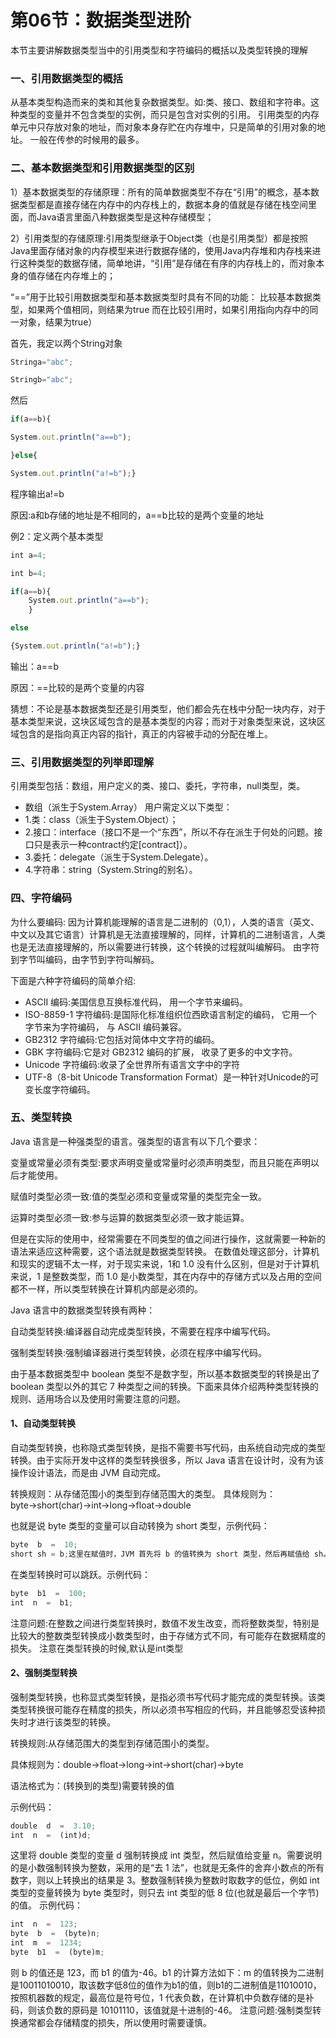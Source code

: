 # 第06节：数据类型进阶

本节主要讲解数据类型当中的引用类型和字符编码的概括以及类型转换的理解

### 一、引用数据类型的概括
从基本类型构造而来的类和其他复杂数据类型。如:类、接口、数组和字符串。这种类型的变量并不包含类型的实例，而只是包含对实例的引用。 
引用类型的内存单元中只存放对象的地址，而对象本身存贮在内存堆中，只是简单的引用对象的地址。
一般在传参的时候用的最多。
### 二、基本数据类型和引用数据类型的区别
1）基本数据类型的存储原理：所有的简单数据类型不存在“引用”的概念，基本数据类型都是直接存储在内存中的内存栈上的，数据本身的值就是存储在栈空间里面，而Java语言里面八种数据类型是这种存储模型；

2）引用类型的存储原理:引用类型继承于Object类（也是引用类型）都是按照Java里面存储对象的内存模型来进行数据存储的，使用Java内存堆和内存栈来进行这种类型的数据存储，简单地讲，“引用”是存储在有序的内存栈上的，而对象本身的值存储在内存堆上的；

 “==”用于比较引用数据类型和基本数据类型时具有不同的功能：
比较基本数据类型，如果两个值相同，则结果为true
而在比较引用时，如果引用指向内存中的同一对象，结果为true）

首先，我定以两个String对象

``` js
Stringa="abc";

Stringb="abc";

```

然后

``` js
if(a==b){

System.out.println("a==b");

}else{

System.out.println("a!=b");}

```
程序输出a!=b

原因:a和b存储的地址是不相同的，a==b比较的是两个变量的地址

例2：定义两个基本类型

``` js
int a=4;

int b=4;

if(a==b){
    System.out.println("a==b");
    }

else

{System.out.println("a!=b");}

```
输出：a==b

原因：==比较的是两个变量的内容

猜想：不论是基本数据类型还是引用类型，他们都会先在栈中分配一块内存，对于基本类型来说，这块区域包含的是基本类型的内容；而对于对象类型来说，这块区域包含的是指向真正内容的指针，真正的内容被手动的分配在堆上。
### 三、引用数据类型的列举即理解
引用类型包括：数组，用户定义的类、接口、委托，字符串，null类型，类。

* 数组（派生于System.Array） 
用户需定义以下类型： 
* 1.类：class（派生于System.Object）； 
* 2.接口：interface（接口不是一个“东西”，所以不存在派生于何处的问题。接口只是表示一种contract约定[contract]）。
* 3.委托：delegate（派生于System.Delegate）。 
* 4.字符串：string（System.String的别名）。

### 四、字符编码
为什么要编码:
因为计算机能理解的语言是二进制的（0,1），人类的语言（英文、中文以及其它语言）计算机是无法直接理解的，同样，计算机的二进制语言，人类也是无法直接理解的，所以需要进行转换，这个转换的过程就叫编解码。
由字符到字节叫编码，由字节到字符叫解码。

下面是六种字符编码的简单介绍:
* ASCII 编码:美国信息互换标准代码， 用一个字节来编码。
* ISO-8859-1 字符编码:是国际化标准组织位西欧语言制定的编码， 它用一个字节来为字符编码， 与 ASCII 编码兼容。
* GB2312 字符编码:它包括对简体中文字符的编码。
* GBK 字符编码:它是对 GB2312 编码的扩展， 收录了更多的中文字符。
* Unicode 字符编码:收录了全世界所有语言文字中的字符
* UTF-8（8-bit Unicode Transformation Format）是一种针对Unicode的可变长度字符编码。

### 五、类型转换
Java 语言是一种强类型的语言。强类型的语言有以下几个要求：

变量或常量必须有类型:要求声明变量或常量时必须声明类型，而且只能在声明以后才能使用。

赋值时类型必须一致:值的类型必须和变量或常量的类型完全一致。

运算时类型必须一致:参与运算的数据类型必须一致才能运算。


但是在实际的使用中，经常需要在不同类型的值之间进行操作，这就需要一种新的语法来适应这种需要，这个语法就是数据类型转换。
在数值处理这部分，计算机和现实的逻辑不太一样，对于现实来说，1和 1.0 没有什么区别，但是对于计算机来说，1 是整数类型，而 1.0 是小数类型，其在内存中的存储方式以及占用的空间都不一样，所以类型转换在计算机内部是必须的。

Java 语言中的数据类型转换有两种：

自动类型转换:编译器自动完成类型转换，不需要在程序中编写代码。

强制类型转换:强制编译器进行类型转换，必须在程序中编写代码。

由于基本数据类型中 boolean 类型不是数字型，所以基本数据类型的转换是出了 boolean 类型以外的其它 7 种类型之间的转换。下面来具体介绍两种类型转换的规则、适用场合以及使用时需要注意的问题。

#### 1、自动类型转换
自动类型转换，也称隐式类型转换，是指不需要书写代码，由系统自动完成的类型转换。由于实际开发中这样的类型转换很多，所以 Java 语言在设计时，没有为该操作设计语法，而是由 JVM 自动完成。


转换规则：从存储范围小的类型到存储范围大的类型。
具体规则为：byte→short(char)→int→long→float→double

也就是说 byte 类型的变量可以自动转换为 short 类型，示例代码：

``` js
byte  b  =  10;
short sh = b;这里在赋值时，JVM 首先将 b 的值转换为 short 类型，然后再赋值给 sh。
```
在类型转换时可以跳跃。示例代码：

``` js
byte  b1  =  100;
int  n  =  b1;

```
注意问题:在整数之间进行类型转换时，数值不发生改变，而将整数类型，特别是比较大的整数类型转换成小数类型时，由于存储方式不同，有可能存在数据精度的损失。
注意在类型转换的时候,默认是int类型

#### 2、强制类型转换
强制类型转换，也称显式类型转换，是指必须书写代码才能完成的类型转换。该类类型转换很可能存在精度的损失，所以必须书写相应的代码，并且能够忍受该种损失时才进行该类型的转换。

转换规则:从存储范围大的类型到存储范围小的类型。

具体规则为：double→float→long→int→short(char)→byte

语法格式为：(转换到的类型)需要转换的值

示例代码：
``` js
double  d  =  3.10;
int  n  =  (int)d;
```
这里将 double 类型的变量 d 强制转换成 int 类型，然后赋值给变量 n。需要说明的是小数强制转换为整数，采用的是“去 1 法”，也就是无条件的舍弃小数点的所有数字，则以上转换出的结果是 3。整数强制转换为整数时取数字的低位，例如 int 类型的变量转换为 byte 类型时，则只去 int 类型的低 8 位(也就是最后一个字节)的值。
示例代码：
``` js
int  n  =  123;
byte  b  =  (byte)n;
int  m  =  1234;
byte  b1  =  (byte)m;
```
则 b 的值还是 123，而 b1 的值为-46。b1 的计算方法如下：m 的值转换为二进制是10011010010，取该数字低8位的值作为b1的值，则b1的二进制值是11010010，按照机器数的规定，最高位是符号位，1 代表负数，在计算机中负数存储的是补码，则该负数的原码是 10101110，该值就是十进制的-46。
注意问题:强制类型转换通常都会存储精度的损失，所以使用时需要谨慎。